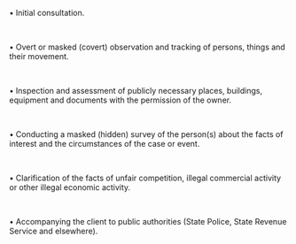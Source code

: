 • Initial consultation.

<br/>

• Overt or masked (covert) observation and tracking of persons, things and their movement.

<br/>

•  Inspection and assessment of publicly necessary places, buildings, equipment and documents with the permission of the owner.

<br/>

• Conducting a masked (hidden) survey of the person(s) about the facts of interest and the circumstances of the case or event.

<br/>

• Clarification of the facts of unfair competition, illegal commercial activity or other illegal economic activity.

<br/>

• Accompanying the client to public authorities (State Police, State Revenue Service and elsewhere).

